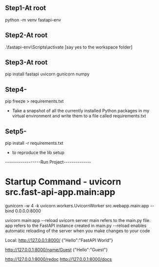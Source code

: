 ## Step1-At root
python -m venv fastapi-env
## Step2-At root
.\fastapi-env\Scripts\activate  [say yes to the workspace folder]
## Step3-At root
pip install fastapi uvicorn gunicorn numpy
## Step4-
pip freeze > requirements.txt 
- Take a snapshot of all the currently installed Python packages in my virtual environment and write them to a file called requirements.txt
## Setp5-
pip install -r requirements.txt 
- to reproduce the lib setup

------------------Run Project--------------
# Startup Command - uvicorn src.fast-api-app.main:app

gunicorn -w 4 -k uvicorn.workers.UvicornWorker src.webapp.main:app --bind 0.0.0.0:8000

uvicorn main:app --reload
uvicorn server
main refers to the main.py file.
app refers to the FastAPI instance created in main.py
--reload enables automatic reloading of the server when you make changes to your code

Local:
http://127.0.0.1:8000/
{"Hello":"FastAPI World"}

http://127.0.0.1:8000/name/Guest
{"Hello":"Guest"}

http://127.0.0.1:8000/redoc
http://127.0.0.1:8000/docs
